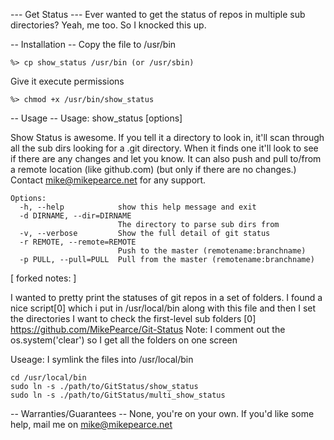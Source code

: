--- Get Status ---
Ever wanted to get the status of repos in multiple sub directories? Yeah, me 
too. So I knocked this up.

-- Installation --
Copy the file to /usr/bin

	%> cp show_status /usr/bin (or /usr/sbin)

Give it execute permissions

	%> chmod +x /usr/bin/show_status

-- Usage --
Usage: show_status [options]

Show Status is awesome. If you tell it a directory to look in, it'll scan
through all the sub dirs looking for a .git directory. When it finds one it'll
look to see if there are any changes and let you know. It can also push and
pull to/from a remote location (like github.com) (but only if there are no
changes.) Contact mike@mikepearce.net for any support.

	Options:
	  -h, --help            show this help message and exit
	  -d DIRNAME, --dir=DIRNAME
	                        The directory to parse sub dirs from
	  -v, --verbose         Show the full detail of git status
	  -r REMOTE, --remote=REMOTE
	                        Push to the master (remotename:branchname)
	  -p PULL, --pull=PULL  Pull from the master (remotename:branchname)

[ forked notes: ]

I wanted to pretty print the statuses of git repos in a set of folders.
I found a nice script[0] which i put in /usr/local/bin along with this file
and then I set the directories I want to check the first-level sub folders
[0] https://github.com/MikePearce/Git-Status
Note: I comment out the os.system('clear') so I get all the folders on one screen

Useage: I symlink the files into /usr/local/bin

    cd /usr/local/bin
    sudo ln -s ./path/to/GitStatus/show_status
    sudo ln -s ./path/to/GitStatus/multi_show_status

-- Warranties/Guarantees --
None, you're on your own. If you'd like some help, mail me on mike@mikepearce.net
